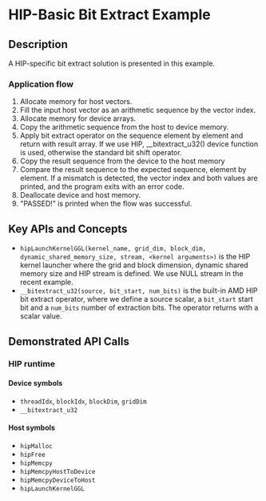 # HIP-Basic Bit Extract Example

## Description
A HIP-specific bit extract solution is presented in this example.

### Application flow 
1. Allocate memory for host vectors.
2. Fill the input host vector as an arithmetic sequence by the vector index.
3. Allocate memory for device arrays.
4. Copy the arithmetic sequence from the host to device memory.
5. Apply bit extract operator on the sequence element by element and return with result array. If we use HIP, __bitextract_u32() device function is used, otherwise the standard bit shift operator.
6. Copy the result sequence from the device to the host memory
7. Compare the result sequence to the expected sequence, element by element. If a mismatch is detected, the vector index and both values are printed, and the program exits with an error code.
8. Deallocate device and host memory.
9. "PASSED!" is printed when the flow was successful.

## Key APIs and Concepts
- `hipLaunchKernelGGL(kernel_name, grid_dim, block_dim, dynamic_shared_memory_size, stream, <kernel arguments>)` is the HIP kernel launcher where the grid and block dimension, dynamic shared memory size and HIP stream is defined. We use NULL stream in the recent example.
- `__bitextract_u32(source, bit_start, num_bits)` is the built-in AMD HIP bit extract operator, where we define a source scalar, a `bit_start` start bit and a `num_bits` number of extraction bits. The operator returns with a scalar value.

## Demonstrated API Calls
### HIP runtime
#### Device symbols
- `threadIdx`, `blockIdx`, `blockDim`, `gridDim`
- `__bitextract_u32`

#### Host symbols
- `hipMalloc`
- `hipFree`
- `hipMemcpy`
- `hipMemcpyHostToDevice`
- `hipMemcpyDeviceToHost`
- `hipLaunchKernelGGL`
